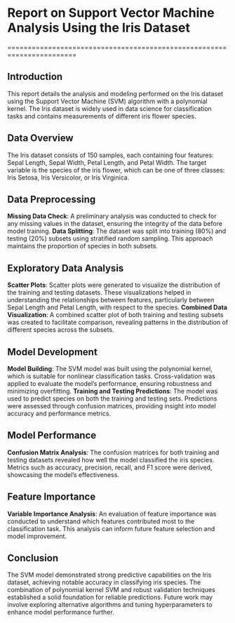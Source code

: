 # **Report on Support Vector Machine Analysis Using the Iris Dataset**
=======================================================================
## **Introduction**
This report details the analysis and modeling performed on the Iris dataset using the Support Vector Machine (SVM) algorithm with a polynomial kernel. The Iris dataset is widely used in data science for classification tasks and contains measurements of different iris flower species.

## **Data Overview**
The Iris dataset consists of 150 samples, each containing four features: Sepal Length, Sepal Width, Petal Length, and Petal Width. The target variable is the species of the iris flower, which can be one of three classes: Iris Setosa, Iris Versicolor, or Iris Virginica.

## **Data Preprocessing**
**Missing Data Check**: A preliminary analysis was conducted to check for any missing values in the dataset, ensuring the integrity of the data before model training.
**Data Splitting**: The dataset was split into training (80%) and testing (20%) subsets using stratified random sampling. This approach maintains the proportion of species in both subsets.

## **Exploratory Data Analysis**
**Scatter Plots**: Scatter plots were generated to visualize the distribution of the training and testing datasets. These visualizations helped in understanding the relationships between features, particularly between Sepal Length and Petal Length, with respect to the species.
**Combined Data Visualization**: A combined scatter plot of both training and testing subsets was created to facilitate comparison, revealing patterns in the distribution of different species across the subsets.
## **Model Development**
**Model Building**: The SVM model was built using the polynomial kernel, which is suitable for nonlinear classification tasks. Cross-validation was applied to evaluate the model’s performance, ensuring robustness and minimizing overfitting.
**Training and Testing Predictions**: The model was used to predict species on both the training and testing sets. Predictions were assessed through confusion matrices, providing insight into model accuracy and performance metrics.
## **Model Performance**
**Confusion Matrix Analysis**: The confusion matrices for both training and testing datasets revealed how well the model classified the iris species. Metrics such as accuracy, precision, recall, and F1 score were derived, showcasing the model’s effectiveness.
## **Feature Importance**
**Variable Importance Analysis**: An evaluation of feature importance was conducted to understand which features contributed most to the classification task. This analysis can inform future feature selection and model improvement.
## **Conclusion**
The SVM model demonstrated strong predictive capabilities on the Iris dataset, achieving notable accuracy in classifying iris species. The combination of polynomial kernel SVM and robust validation techniques established a solid foundation for reliable predictions. Future work may involve exploring alternative algorithms and tuning hyperparameters to enhance model performance further.


